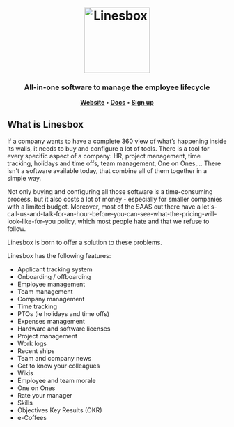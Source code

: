 <h1 align="center">
	<img
		width="150"
		alt="Linesbox"
		src="https://app.linesbox.com/img/logo-2x.png">
</h1>

<h3 align="center">
    All-in-one software to manage the employee lifecycle
</h3>

<p align="center">
	<strong>
		<a href="https://linesbox.com">Website</a>
		•
		<a href="https://docs.linesbox.com">Docs</a>
		•
		<a href="https://app.linesbox.com/register">Sign up</a>
	</strong>
</p>


## What is Linesbox

If a company wants to have a complete 360 view of what’s happening inside its walls, it needs to buy and configure a lot of tools. There is a tool for every specific aspect of a company: HR, project management, time tracking, holidays and time offs, team management, One on Ones,... There isn't a software available today, that combine all of them together in a simple way.

Not only buying and configuring all those software is a time-consuming process, but it also costs a lot of money - especially for smaller companies with a limited budget. Moreover, most of the SAAS out there have a let's-call-us-and-talk-for-an-hour-before-you-can-see-what-the-pricing-will-look-like-for-you policy, which most people hate and that we refuse to follow.

Linesbox is born to offer a solution to these problems.

Linesbox has the following features:

* Applicant tracking system
* Onboarding / offboarding
* Employee management
* Team management
* Company management
* Time tracking
* PTOs (ie holidays and time offs)
* Expenses management
* Hardware and software licenses
* Project management
* Work logs
* Recent ships
* Team and company news
* Get to know your colleagues
* Wikis
* Employee and team morale
* One on Ones
* Rate your manager
* Skills
* Objectives Key Results (OKR)
* e-Coffees
